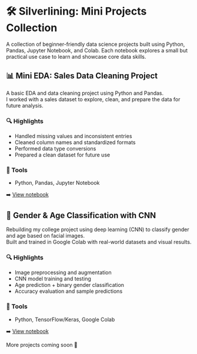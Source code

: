 # 🛠️ Silverlining: Mini Projects Collection

A collection of beginner-friendly data science projects built using Python, Pandas, Jupyter Notebook, and Colab. Each notebook explores a small but practical use case to learn and showcase core data skills.



## 📊 Mini EDA: Sales Data Cleaning Project

A basic EDA and data cleaning project using Python and Pandas.  
I worked with a sales dataset to explore, clean, and prepare the data for future analysis.

### 🔍 Highlights
- Handled missing values and inconsistent entries
- Cleaned column names and standardized formats
- Performed data type conversions
- Prepared a clean dataset for future use

### 🧰 Tools
- Python, Pandas, Jupyter Notebook

➡️ [View notebook](./MiniSalesEda.ipynb)



## 🧠 Gender & Age Classification with CNN

Rebuilding my college project using deep learning (CNN) to classify gender and age based on facial images.  
Built and trained in Google Colab with real-world datasets and visual results.

### 🔍 Highlights
- Image preprocessing and augmentation
- CNN model training and testing
- Age prediction + binary gender classification
- Accuracy evaluation and sample predictions

### 🧰 Tools
- Python, TensorFlow/Keras, Google Colab

➡️ [View notebook](./Gender_&_Age_classification_.ipynb)



More projects coming soon 🚀
 


